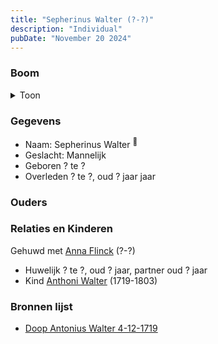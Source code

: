```yaml
---
title: "Sepherinus Walter (?-?)"
description: "Individual"
pubDate: "November 20 2024"
---
```


### Boom
<details><summary>Toon</summary>

![test](https://www.plantuml.com/plantuml/svg/hPAxQiCm58PtFSKX6Je5R9pMRJ2vreOEXK8BfLEGhTDOM9QCZammmUzUDn59e4k6RkBSleyVBSbnwzfQCQgaRhZbDUIyg7RMj5fiZ38MdEMQXXPgnqef40ff2uMdDzQDww36EaTBfn8vj6XSro2xkbeeJWG71W1hOmNQZr8MbKQY9AcvrFCvHAndx0xUZYXYxBGoUiUcH2jrI_39rN1y19pW9GZ2w07Eo-CqokwpzK0uV4jKeeTablEys-R6EOMpEInWSTMZgbLgoxNO5jOGvMPGyKFz6RtIcaEcf2wg2pG666VhD4gZ_u5vLZBRen1IxtuRHreM1C4qXh6Ikz9rg9JP3yJ-8kTAe-MVK4Au8OmfFASR2EFmwHRH65vNNn0-1j7Hs6S_cNX5vdEv5Bpwn1injaGjXc_s0m00)
</details>

### Gegevens
- Naam: Sepherinus Walter <sup><a href="../s00188/" style="text-decoration:none" title="Doop Antonius Walter 4-12-1719">:link:</a></sup>
- Geslacht: Mannelijk
- Geboren ? te ? 
- Overleden ? te ?, oud ? jaar jaar 

### Ouders

### Relaties en Kinderen

Gehuwd met [Anna Flinck](../i00137/) (?-?) 
- Huwelijk ? te ?, oud ? jaar, partner oud ? jaar 
- Kind [Anthoni Walter](../i00131/) (1719-1803)

### Bronnen lijst
- [Doop Antonius Walter 4-12-1719](../s00188/)